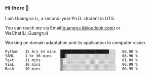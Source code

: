 ### Hi there 👋

<!--
**Solacex/Solacex** is a ✨ _special_ ✨ repository because its `README.md` (this file) appears on your GitHub profile.

Here are some ideas to get you started:

- 🔭 I’m currently working on ...
- 🌱 I’m currently learning ...
- 👯 I’m looking to collaborate on ...
- 🤔 I’m looking for help with ...
- 💬 Ask me about ...
- 📫 How to reach me: ...
- 😄 Pronouns: ...
- ⚡ Fun fact: ...
-->
I am Guangrui Li, a second-year Ph.D. student in UTS.

You can reach me via Email(guangrui.li@outlook.com) or WeChat(Li_Guangrui)

Working on domain adaptation and its application to computer vision. 
<!--START_SECTION:waka-->
```text
Python   15 hrs 44 mins  ██████████████████████░░░   88.00 % 
YAML     1 hr 36 mins    ██▒░░░░░░░░░░░░░░░░░░░░░░   08.96 % 
Text     11 mins         ▒░░░░░░░░░░░░░░░░░░░░░░░░   01.09 % 
VimL     10 mins         ▒░░░░░░░░░░░░░░░░░░░░░░░░   00.99 % 
Bash     10 mins         ▒░░░░░░░░░░░░░░░░░░░░░░░░   00.95 % 
```
<!--END_SECTION:waka-->
